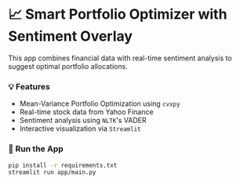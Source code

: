 # 📈 Smart Portfolio Optimizer with Sentiment Overlay

This app combines financial data with real-time sentiment analysis to suggest optimal portfolio allocations.

### 💡 Features
- Mean-Variance Portfolio Optimization using `cvxpy`
- Real-time stock data from Yahoo Finance
- Sentiment analysis using `NLTK`'s VADER
- Interactive visualization via `Streamlit`

### 🚀 Run the App

```bash
pip install -r requirements.txt
streamlit run app/main.py
